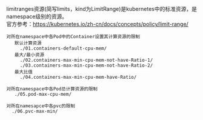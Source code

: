 limitranges资源(简写limits，kind为LimitRange)是kubernetes中的标准资源，是namespace级别的资源。  
官方参考：https://kubernetes.io/zh-cn/docs/concepts/policy/limit-range/  
```
对所在namespace中各Pod中的Container设置其计算资源的限制
   默认计算资源
     ./01.containers-default-cpu-mem/
   最大/最小资源
     ./02.containers-max-min-cpu-mem-not-have-Ratio-1/
     ./03.containers-max-min-cpu-mem-not-have-Ratio-2/
   最大比值
     ./04.containers-max-min-cpu-mem-have-Ratio/

对所在namespace中各Pod总计算资源的限制
   ./05.pod-max-cpu-mem/ 

对所在namesapce中各pvc的限制
  ./06.pvc-max-min/ 
```

